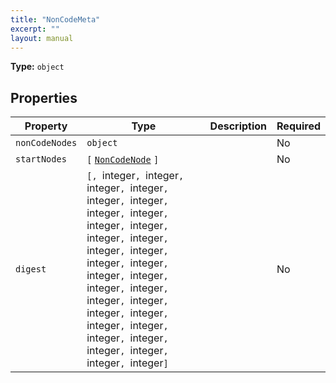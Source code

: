 ```yaml
---
title: "NonCodeMeta"
excerpt: ""
layout: manual
---
```



**Type:** `object`





## Properties

| Property | Type | Description | Required |
|----------|------|-------------|----------|
| `nonCodeNodes` |`object`|  | No |
| `startNodes` |`[` [`NonCodeNode`](/docs/kcl/types/NonCodeNode) `]`|  | No |
| `digest` |`[, `integer`, `integer`, `integer`, `integer`, `integer`, `integer`, `integer`, `integer`, `integer`, `integer`, `integer`, `integer`, `integer`, `integer`, `integer`, `integer`, `integer`, `integer`, `integer`, `integer`, `integer`, `integer`, `integer`, `integer`, `integer`, `integer`, `integer`, `integer`, `integer`, `integer`, `integer`, `integer`]`|  | No |


